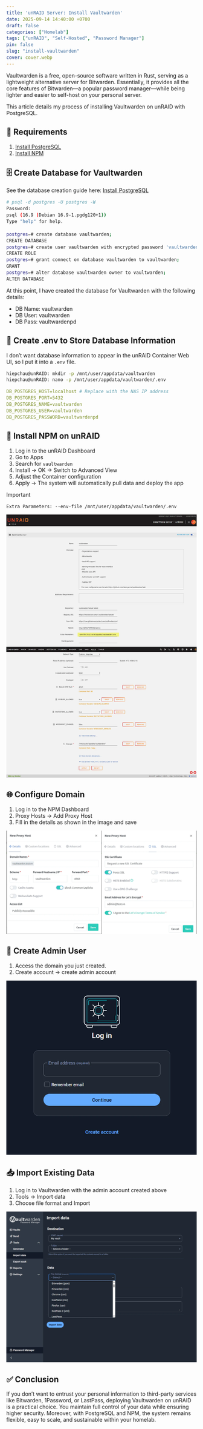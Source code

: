 ```yaml
---
title: 'unRAID Server: Install Vaultwarden'
date: 2025-09-14 14:40:00 +0700
draft: false 
categories: ["Homelab"]
tags: ["unRAID", "Self-Hosted", "Password Manager"]
pin: false
slug: "install-vaultwarden"
cover: cover.webp
---
```


Vaultwarden is a free, open-source software written in Rust, serving as a lightweight alternative server for Bitwarden. Essentially, it provides all the core features of Bitwarden—a popular password manager—while being lighter and easier to self-host on your personal server.

This article details my process of installing Vaultwarden on unRAID with PostgreSQL.

## 🌱 Requirements
1. [Install PostgreSQL](https://hiepchau.net/posts/unraid-install-postgresql/) 
2. [Install NPM](https://hiepchau.net/posts/unraid-install-nginx-proxy-manager/)

## 🗄️ Create Database for Vaultwarden

See the database creation guide here: [Install PostgreSQL](https://hiepchau.net/posts/unraid-install-postgresql/#login-v%C3%A0-kh%E1%BB%9Fi-t%E1%BA%A1o-database)

```bash
# psql -d postgres -U postgres -W
Password: 
psql (16.9 (Debian 16.9-1.pgdg120+1))
Type "help" for help.

postgres=# create database vaultwarden;
CREATE DATABASE
postgres=# create user vaultwarden with encrypted password 'vaultwardenpd';
CREATE ROLE
postgres=# grant connect on database vaultwarden to vaultwarden;
GRANT
postgres=# alter database vaultwarden owner to vaultwarden;
ALTER DATABASE
```

At this point, I have created the database for Vaultwarden with the following details: 
- DB Name: vaultwarden
- DB User: vaultwarden
- DB Pass: vaultwardenpd

## 📄 Create .env to Store Database Information

I don’t want database information to appear in the unRAID Container Web UI, so I put it into a `.env` file.

```bash
hiepchau@unRAID: mkdir -p /mnt/user/appdata/vaultwarden 
hiepchau@unRAID: nano -p /mnt/user/appdata/vaultwarden/.env
```

```yaml {filename=".env"}
DB_POSTGRES_HOST=localhost # Replace with the NAS IP address
DB_POSTGRES_PORT=5432
DB_POSTGRES_NAME=vaultwarden
DB_POSTGRES_USER=vaultwarden
DB_POSTGRES_PASSWORD=vaultwardenpd
```

## 🐧 Install NPM on unRAID

1. Log in to the unRAID Dashboard
2. Go to Apps
3. Search for `vaultwarden`
4. Install → OK → Switch to Advanced View
5. Adjust the Container configuration
6. Apply → The system will automatically pull data and deploy the app

>[!IMPORTANT]
>```xml
>Extra Parameters: --env-file /mnt/user/appdata/vaultwarden/.env
>```

![Vaultwarden Config](image/vaultwarden_container_config.webp)

## 🌐 Configure Domain
1. Log in to the NPM Dashboard
2. Proxy Hosts → Add Proxy Host
3. Fill in the details as shown in the image and save

![Vaultwarden Domain](image/vaultwarden_domain.webp)

## 👤 Create Admin User
1. Access the domain you just created.
2. Create account → create admin account

![webui login](image/webui_login.webp)

## 📥 Import Existing Data

1. Log in to Vaultwarden with the admin account created above
2. Tools → Import data
3. Choose file format and Import

![import data](image/vaultwarden_import.webp)

## ✅ Conclusion

If you don’t want to entrust your personal information to third-party services like Bitwarden, 1Password, or LastPass, deploying Vaultwarden on unRAID is a practical choice. You maintain full control of your data while ensuring higher security. Moreover, with PostgreSQL and NPM, the system remains flexible, easy to scale, and sustainable within your homelab.

